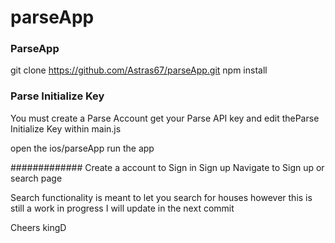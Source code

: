 # parseApp

### ParseApp ###
git clone https://github.com/Astras67/parseApp.git
npm install

### Parse Initialize Key  ### 
You must create a Parse Account get your Parse API key
and edit theParse Initialize Key within main.js


open the ios/parseApp
run the app

#############
Create a account to Sign in
Sign up
Navigate to Sign up or search page

Search functionality is meant to let you search for houses however this is still a work in progress
I will update in the next commit

Cheers kingD

